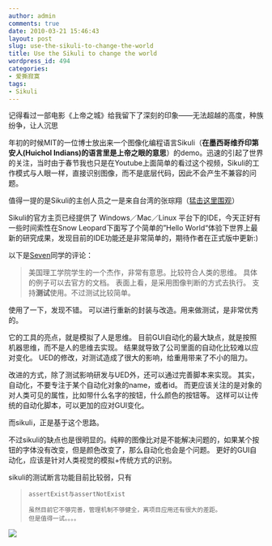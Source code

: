 ```yaml
---
author: admin
comments: true
date: 2010-03-21 15:46:43
layout: post
slug: use-the-sikuli-to-change-the-world
title: Use the Sikuli to change the world
wordpress_id: 494
categories:
- 爱撕寂寞
tags:
- Sikuli
---
```


记得看过一部电影《上帝之城》给我留下了深刻的印象——无法超越的高度，种族纷争，让人沉思

年初的时候MIT的一位博士放出来一个图像化编程语言Sikuli（**在墨西哥维乔印第安人(Huichol Indians)的语言里是上帝之眼的意思**）的demo。迅速的引起了世界的关注，当时由于春节我也只是在Youtube上面简单的看过这个视频，Sikuli的工作模式与人眼一样，直接识别图像，而不是底层代码，因此不会产生不兼容的问题。

值得一提的是Sikuli的主创人员之一是来自台湾的张琮翔（[猛击这里围观](http://blog.vgod.tw/2010/01/25/change-the-world/)）

Sikuli的官方主页已经提供了 Windows／Mac／Linux 平台下的IDE，今天正好有一些时间索性在Snow Leopard下面写了个简单的”Hello World“体验下世界上最新的研究成果，发现目前的IDE功能还是非常简单的，期待作者在正式版中更新:)

以下是[Seven](http://www.51testing.com/?uid-159438-action-viewspace-itemid-208125)同学的评论：


> 美国理工学院学生的一个杰作，非常有意思。比较符合人类的思维。
具体的例子可以去官方的文档。
表面上看，是采用图像判断的方式去执行。
支持**测试**使用。不过测试比较简单。

使用了一下，发现不错。
可以进行重新的封装与改造。用来做测试，是非常优秀的。

它的工具的亮点，就是模拟了人是思维。
目前GUI自动化的最大缺点，就是按照机器思维，而不是人的思维去实现。
结果就导致了公司里面的自动化比较难以应对变化。
UED的修改，对测试造成了很大的影响，给重用带来了不小的阻力。

改进的方式，除了测试影响研发与UED外，还可以通过完善脚本来实现。
其实，自动化，不要专注于某个自动化对象的name，或者id。
而更应该关注的是对象的对人类可见的属性，比如带什么名字的按钮，什么颜色的按钮等。
这样可以让传统的自动化脚本，可以更加的应对GUI变化。

而sikuli，正是基于这个思路。

不过sikuli的缺点也是很明显的。纯粹的图像比对是不能解决问题的，如果某个按钮的字体没有改变，但是颜色改变了，那么自动化也会是个问题。
更好的GUI自动化，应该是针对人类视觉的模拟+传统方式的识别。

sikuli的测试断言功能目前比较弱，只有

>     
>     assertExist与assertNotExist
>     
>     虽然目前它不够完善，管理机制不够健全，离项目应用还有很大的差距。
>     但是值得一试。。。。
> 
> 



[![](http://www.besteric.com/wp-content/uploads/2010/03/sikuli.jpg)](http://www.besteric.com/wp-content/uploads/2010/03/sikuli.jpg)

